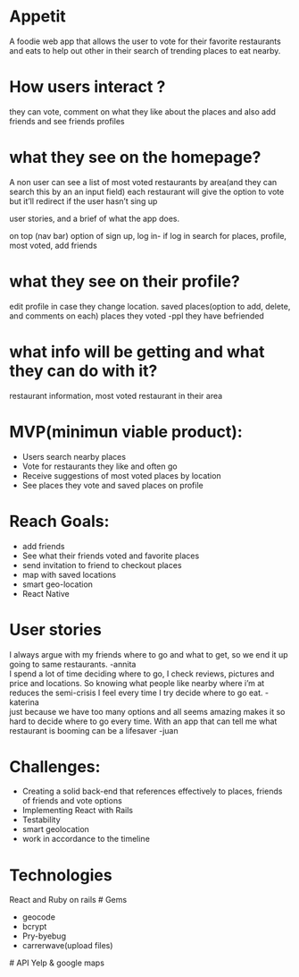 # Appetit
A foodie web app that allows the user to vote for their favorite restaurants and eats to help out other in their search of trending places to eat nearby.

# How users interact ?
they can vote, comment on what they like about the places and also add friends and see friends profiles

# what they see on the homepage? 
A non user can see a list of most voted restaurants by area(and they can search this by an an input field) 
each restaurant will give the option to vote but it’ll redirect if the user hasn’t sing up 

user stories, and a brief of what the app does.

on top (nav bar) option of sign up, log in- if log in search for places, profile, most voted, add friends

# what they see on their profile? 
edit profile in case they change location. 
saved places(option to add, delete, and  comments on each)
places they voted 
-ppl they have befriended

# what info will be getting and what they can do with it? 
restaurant information, 
most voted restaurant in their area 

<h1>MVP(minimun viable product):</h1>
<ul>
<li>Users search nearby places</li>
<li>Vote for restaurants they like and often go </li>
<li>Receive suggestions of most voted places by location</li>
<li>See places they vote and saved places on profile </li>
</ul>


<h1>Reach Goals:</h1>
<ul>
<li>add friends </li>
<li>See what their friends voted and favorite places </li>
<li>send invitation to friend to checkout places </li>
<li>map with saved locations </li>
<li>smart geo-location</li>
<li> React Native </li>
</ul>

<h1>User stories</h1>

<div>I always argue with my friends where to go and what to get, so we end it up going to same restaurants.
-annita </div>

<div>I spend a lot of time deciding where to go, I check reviews, pictures and price and locations. So knowing what people like nearby where i’m at reduces the semi-crisis I feel every time I try decide where to go eat.
-katerina </div>

<div>just because we have too many options and all seems amazing makes it so hard to decide where to go every time. With an app that can tell me what restaurant is booming can be a lifesaver 
-juan</div>

<h1>Challenges:</h1>
<ul>
<li>Creating a solid back-end that references effectively to places, friends of friends and  vote options</li>
<li>Implementing React with Rails</li>
<li>Testability </li>
<li>smart geolocation </li>
<li>work in accordance to the timeline </li>
</ul>

<h1>Technologies</h1> 
React and Ruby on rails 
# Gems 
<ul>
<li>geocode </li>
<li>bcrypt</li>
<li>Pry-byebug</li> 
<li>carrerwave(upload files)</li>
</ul>
# API
Yelp & google maps 



